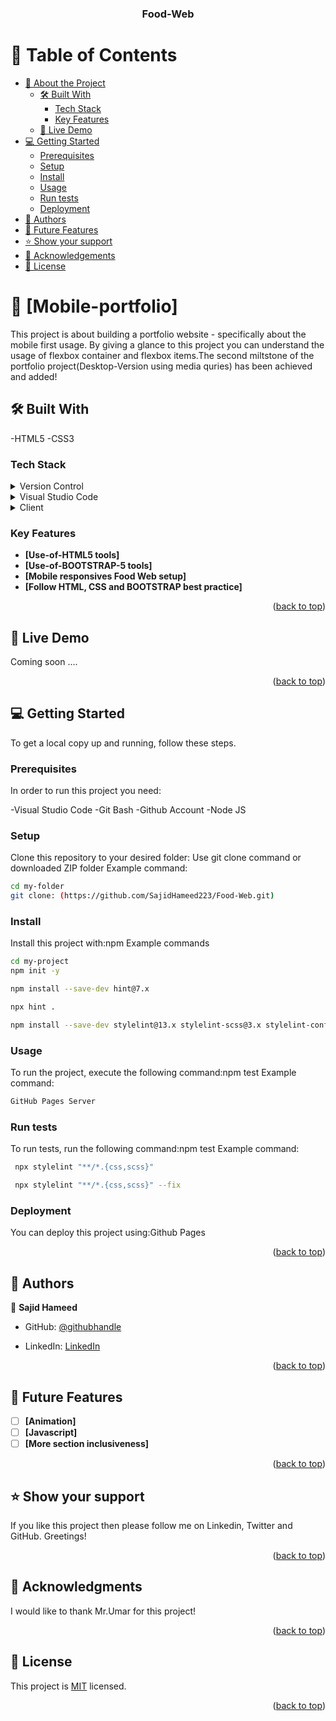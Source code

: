 <a name="readme-top"></a>

<div align="center">
  <h3><b>Food-Web</b></h3>
</div>


# 📗 Table of Contents

- [📖 About the Project](#about-project)
  - [🛠 Built With](#built-with)
    - [Tech Stack](#tech-stack)
    - [Key Features](#key-features)
  - [🚀 Live Demo](#live-demo)
- [💻 Getting Started](#getting-started)
  - [Prerequisites](#prerequisites)
  - [Setup](#setup)
  - [Install](#install)
  - [Usage](#usage)
  - [Run tests](#run-tests)
  - [Deployment](#deployment)
- [👥 Authors](#authors)
- [🔭 Future Features](#future-features)
- [⭐️ Show your support](#support)
- [🙏 Acknowledgements](#acknowledgements)
- [📝 License](#license)


# 📖 [Mobile-portfolio]<a name=""></a>

This project is about building a portfolio website - specifically about the mobile first usage. By giving a glance to this project you can understand the usage of flexbox container and flexbox items.The second  miltstone of the portfolio project(Desktop-Version using media quries) has been achieved and added!
 

## 🛠 Built With <a name="built-with"></a>
-HTML5 -CSS3
### Tech Stack <a name="tech-stack"></a>
<details>
  <summary> Version Control</summary>
  <ul>
    <li><a href="https://github.com/">Git Hub</a></li>
  </ul>
</details>
<details>
  <summary>Visual Studio Code</summary>
  <ul>
    <li><a href="https://code.visualstudio.com/">Visual Studio Code</a></li>
  </ul>
</details>
<details>
  <summary>Client</summary>
  <ul>
    <li><a href="https://html.com/html5/">HTML5</a></li>
    <li><a href="https://www.css3.com/">CSS3</a></li>
    <li><a href="https://getbootstrap.com/">Bootstrap5</a></li>
  </ul>
</details>


### Key Features <a name="key-features"></a>

- **[Use-of-HTML5 tools]**
- **[Use-of-BOOTSTRAP-5 tools]**
- **[Mobile responsives Food Web setup]**
- **[Follow HTML, CSS and BOOTSTRAP best practice]**


<p align="right">(<a href="#readme-top">back to top</a>)</p>


## 🚀 Live Demo <a name="live-demo"></a>
Coming soon ....


<p align="right">(<a href="#readme-top">back to top</a>)</p>


## 💻 Getting Started <a name="getting-started"></a>
To get a local copy up and running, follow these steps.
### Prerequisites

In order to run this project you need:

-Visual Studio Code -Git Bash -Github Account -Node JS 

### Setup

Clone this repository to your desired folder: Use git clone command or downloaded ZIP folder Example command:
```sh
cd my-folder
git clone: (https://github.com/SajidHameed223/Food-Web.git)
```
### Install

Install this project with:npm Example commands
```sh
cd my-project
npm init -y
```
```sh 
npm install --save-dev hint@7.x
```
```sh 
npx hint .
```
```sh 
npm install --save-dev stylelint@13.x stylelint-scss@3.x stylelint-config-standard@21.x stylelint-csstree-validator@1.x
```

### Usage

To run the project, execute the following command:npm test Example command:
```sh 
GitHub Pages Server
```
### Run tests

To run tests, run the following command:npm test Example command:
```sh 
 npx stylelint "**/*.{css,scss}"
```
```sh 
 npx stylelint "**/*.{css,scss}" --fix
```


### Deployment

You can deploy this project using:Github Pages


<p align="right">(<a href="#readme-top">back to top</a>)</p>


## 👥 Authors <a name="authors"></a>

👤 **Sajid Hameed**

- GitHub: [@githubhandle](https://github.com/SajidHameed223)

- LinkedIn: [LinkedIn](https://www.linkedin.com/in/sajid-hameed-9616a7266/)

<p align="right">(<a href="#readme-top">back to top</a>)</p>


## 🔭 Future Features <a name="future-features"></a>

- [ ] **[Animation]**
- [ ] **[Javascript]**
- [ ] **[More section inclusiveness]**

<p align="right">(<a href="#readme-top">back to top</a>)</p>


## ⭐️ Show your support <a name="support"></a>

If you like this project then please follow me on Linkedin, Twitter and GitHub. Greetings!

<p align="right">(<a href="#readme-top">back to top</a>)</p>


## 🙏 Acknowledgments <a name="acknowledgements"></a>


I would like to thank Mr.Umar for this project!

<p align="right">(<a href="#readme-top">back to top</a>)</p>


## 📝 License <a name="license"></a>

This project is [MIT](./LICENSE) licensed.


<p align="right">(<a href="#readme-top">back to top</a>)</p>
